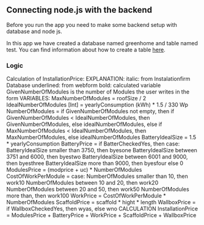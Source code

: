 ## Connecting node.js with the backend 

Before you run the app you need to make some backend setup with database and node js. 

In this app we have created a database named greenhome and table named test. 
You can find information about how to create a table [here](https://github.com/GreenHomeNow/postgres/blob/master/server/db/databaseCommands.md).

### Logic
Calculation of InstallationPrice:
EXPLANATION:
italic: from Instalationfirm Database
underlined: from webform
bold: calculated variable
GivenNumberOfModules is the number of Modules the user writes in the form
VARIABLES:
MaxNumberOfModules = roofSize / 2
IdealNumberOfModules [Int] = yearlyConsumption (kWh) * 1.5 / 330 Wp
NumberOfModules =
	if GivenNumberOfModules not empty,
	then if GivenNumberOfModules < IdealNumberOfModules, then GivenNumberOfModules, else idealNumberOfModules,
	else if MaxNumberOfModules < IdealNumberOfModules, then MaxNumberOfModules, else idealNumberOfModules
BatteryIdealSize = 1.5 * yearlyConsumption
BatteryPrice =
        if BatterCheckedYes,
        then case:
	BatteryIdealSize smaller than 3750, then byesone
	BatteryIdealSize between 3751 and 6000, then byestwo
	BatteryIdealSize between 6001 and 9000, then byesthree
	BatteryIdealSize more than 9000, then byesfour
else 0
ModulesPrice = (modprice + uc) * NumberOfModules
CostOfWorkPerModule = case:
NumberOfModules smaller than 10, then work10
NumberOfModules between 10 and 20, then work20
NumberOfModules between 20 and 50, then work50
NumberOfModules more than, then work100
WorkPrice = CostOfWorkPerModule * NumberOfModules
ScaffoldPrice = scaffold * hight * length
WallboxPrice = if WallboxCheckedYes, then wyas, else wno
CALCULATION
InstallationPrice = ModulesPrice + BatteryPrice + WorkPrice + ScaffoldPrice + WallboxPrice
